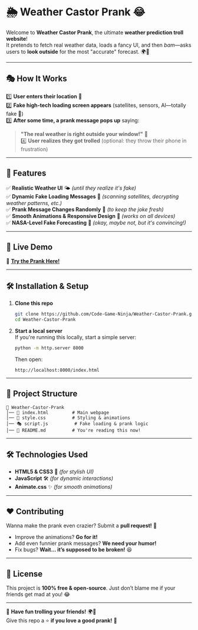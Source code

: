# 🌦️ Weather Castor Prank 😂

Welcome to **Weather Castor Prank**, the ultimate **weather prediction troll website**!  
It pretends to fetch real weather data, loads a fancy UI, and then *bam*—asks users to **look outside** for the most "accurate" forecast. 🌍👀

---

## 🎭 **How It Works**
1️⃣ **User enters their location** 📍  
2️⃣ **Fake high-tech loading screen appears** (satellites, sensors, AI—totally fake 🤖)  
3️⃣ **After some time, a prank message pops up** saying:  
   > **"The real weather is right outside your window!"** 🤣  
4️⃣ **User realizes they got trolled** (optional: they throw their phone in frustration)

---

## 🎨 **Features**
✅ **Realistic Weather UI** 🌤️ *(until they realize it's fake)*  
✅ **Dynamic Fake Loading Messages** 💾 *(scanning satellites, decrypting weather patterns, etc.)*  
✅ **Prank Message Changes Randomly** 🤡 *(to keep the joke fresh)*  
✅ **Smooth Animations & Responsive Design** 📱 *(works on all devices)*  
✅ **NASA-Level Fake Forecasting** 🚀 *(okay, maybe not, but it's convincing!)*  

---

## 🚀 **Live Demo**
🔗 **[Try the Prank Here!](https://code-game-ninja.github.io/Weather-Castor-Prank/)** 

---

## 🛠️ **Installation & Setup**
1. **Clone this repo**  
   ```sh
   git clone https://github.com/Code-Game-Ninja/Weather-Castor-Prank.git
   cd Weather-Castor-Prank
   ```
2. **Start a local server**  
   If you're running this locally, start a simple server:  
   ```sh
   python -m http.server 8000
   ```
   Then open:  
   ```
   http://localhost:8000/index.html
   ```

---

## 📁 **Project Structure**
```
📂 Weather-Castor-Prank
│── 📜 index.html         # Main webpage
│── 🎨 style.css          # Styling & animations
│── 🎭 script.js          # Fake loading & prank logic
│── 📄 README.md          # You're reading this now!
```

---

## 🛠 **Technologies Used**
- **HTML5 & CSS3** 🎨 *(for stylish UI)*
- **JavaScript** 🛠 *(for dynamic interactions)*
- **Animate.css** ✨ *(for smooth animations)*

---

## ❤️ **Contributing**
Wanna make the prank even crazier? Submit a **pull request!** 🤩  
- Improve the animations? **Go for it!**  
- Add even funnier prank messages? **We need your humor!**  
- Fix bugs? **Wait… it’s supposed to be broken!** 😆  

---

## 📜 **License**
This project is **100% free & open-source**. Just don’t blame me if your friends get mad at you! 😂

---

🚀 **Have fun trolling your friends!** 🌍👀  
Give this repo a ⭐ **if you love a good prank!** 🤡  

